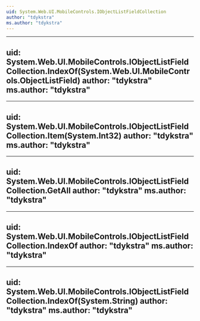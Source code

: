 ```yaml
---
uid: System.Web.UI.MobileControls.IObjectListFieldCollection
author: "tdykstra"
ms.author: "tdykstra"
---
```


---
uid: System.Web.UI.MobileControls.IObjectListFieldCollection.IndexOf(System.Web.UI.MobileControls.ObjectListField)
author: "tdykstra"
ms.author: "tdykstra"
---

---
uid: System.Web.UI.MobileControls.IObjectListFieldCollection.Item(System.Int32)
author: "tdykstra"
ms.author: "tdykstra"
---

---
uid: System.Web.UI.MobileControls.IObjectListFieldCollection.GetAll
author: "tdykstra"
ms.author: "tdykstra"
---

---
uid: System.Web.UI.MobileControls.IObjectListFieldCollection.IndexOf
author: "tdykstra"
ms.author: "tdykstra"
---

---
uid: System.Web.UI.MobileControls.IObjectListFieldCollection.IndexOf(System.String)
author: "tdykstra"
ms.author: "tdykstra"
---
